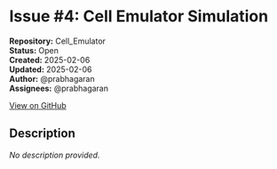 # Issue #4: Cell Emulator Simulation

**Repository:** Cell_Emulator  
**Status:** Open  
**Created:** 2025-02-06  
**Updated:** 2025-02-06  
**Author:** @prabhagaran  
**Assignees:** @prabhagaran  

[View on GitHub](https://github.com/Simtestlab/Cell_Emulator/issues/4)

## Description

*No description provided.*